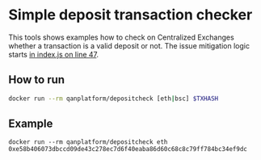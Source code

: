 # Simple deposit transaction checker

This tools shows examples how to check on Centralized Exchanges whether a transaction is a valid deposit or not.
The issue mitigation logic starts [in index.js on line 47](https://github.com/QANplatform/depositcheck/blob/main/app/index.js#L47).

## How to run

```sh
docker run --rm qanplatform/depositcheck [eth|bsc] $TXHASH
```

## Example

```
docker run --rm qanplatform/depositcheck eth 0xe58b406073dbccd09de43c278ec7d6f40eaba86d60c68c8c79ff784bc34ef9dc
```
